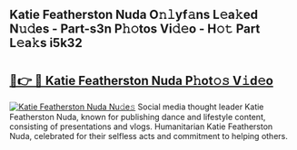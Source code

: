 ## Katie Featherston Nuda O𝚗𝚕yf𝚊ns L𝚎a𝚔ed N𝚞𝚍es - Part-s3n P𝚑𝚘tos Vi𝚍𝚎o - H𝚘𝚝 Part L𝚎a𝚔s i5k32

# <h2><a href="http://kf19q23.oniu.top/?m=Katie+Featherston+Nuda">🔗👉 🔴 Katie Featherston Nuda P𝚑ot𝚘𝚜 V𝚒d𝚎o</a></h2>

[![Katie Featherston Nuda Nu𝚍e𝚜](https://i.imgur.com/0qMVB7G.gif)](http://kf19q23.oniu.top/?m=Katie+Featherston+Nuda)
Social media thought leader Katie Featherston Nuda, known for publishing dance and lifestyle content, consisting of presentations and vlogs. Humanitarian Katie Featherston Nuda, celebrated for their selfless acts and commitment to helping others.  
